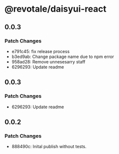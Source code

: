 # @revotale/daisyui-react

## 0.0.3

### Patch Changes

- e791c45: fix release process
- b3ed9ab: Change package name due to npm error
- 958ad28: Remove unnesesarry staff
- 6296293: Update readme

## 0.0.3

### Patch Changes

- 6296293: Update readme

## 0.0.2

### Patch Changes

- 888490c: Inital publish without tests.
